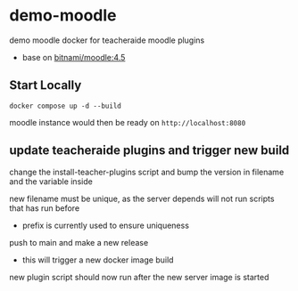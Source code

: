 # demo-moodle

demo moodle docker for teacheraide moodle plugins
- base on [bitnami/moodle:4.5](https://hub.docker.com/r/bitnami/moodle)

## Start Locally

```
docker compose up -d --build
```

moodle instance would then be ready on `http://localhost:8080`

## update teacheraide plugins and trigger new build

change the install-teacher-plugins script and bump the version in filename and the variable inside

new filename must be unique, as the server depends will not run scripts that has run before

- <date><version> prefix is currently used to ensure uniqueness

push to main and make a new release

- this will trigger a new docker image build

new plugin script should now run after the new server image is started
